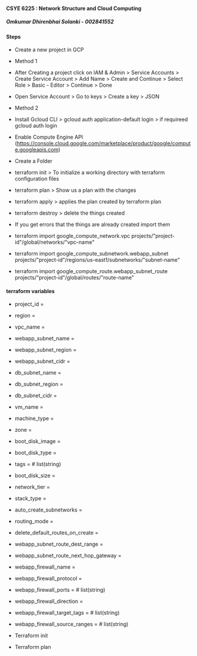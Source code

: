 #### CSYE 6225 : Network Structure and Cloud Computing

##### Omkumar Dhirenbhai Solanki - 002841552

#### Steps

-   Create a new project in GCP
-   Method 1
-   After Creating a project click on IAM & Admin > Service Accounts > Create Service Account > Add Name > Create and Continue > Select Role > Basic - Editor > Continue > Done
-   Open Service Account > Go to keys > Create a key > JSON

-   Method 2
-   Install Gcloud CLI > gcloud auth application-default login > if requireed gcloud auth login

-   Enable Compute Engine API (https://console.cloud.google.com/marketplace/product/google/compute.googleapis.com)

-   Create a Folder
-   terraform init > To initialize a working directory with terraform configuration files
-   terraform plan > Show us a plan with the changes
-   terraform apply > applies the plan created by terraform plan
-   terraform destroy > delete the things created

-   If you get errors that the things are already created import them
-   terraform import google_compute_network.vpc projects/"project-id"/global/networks/"vpc-name"
-   terraform import google_compute_subnetwork.webapp_subnet projects/"project-id"/regions/us-east1/subnetworks/"subnet-name"
-   terraform import google_compute_route.webapp_subnet_route projects/"project-id"/global/routes/"route-name"

#### terraform variables

-   project_id =
-   region =
-   vpc_name =
-   webapp_subnet_name =
-   webapp_subnet_region =
-   webapp_subnet_cidr =
-   db_subnet_name =
-   db_subnet_region =
-   db_subnet_cidr =
-   vm_name =
-   machine_type =
-   zone =
-   boot_disk_image =
-   boot_disk_type =
-   tags = # list(string)
-   boot_disk_size =
-   network_tier =
-   stack_type =
-   auto_create_subnetworks =
-   routing_mode =
-   delete_default_routes_on_create =
-   webapp_subnet_route_dest_range =
-   webapp_subnet_route_next_hop_gateway =
-   webapp_firewall_name =
-   webapp_firewall_protocol =
-   webapp_firewall_ports = # list(string)
-   webapp_firewall_direction =
-   webapp_firewall_target_tags = # list(string)
-   webapp_firewall_source_ranges = # list(string)

-   Terraform init
-   Terraform plan
